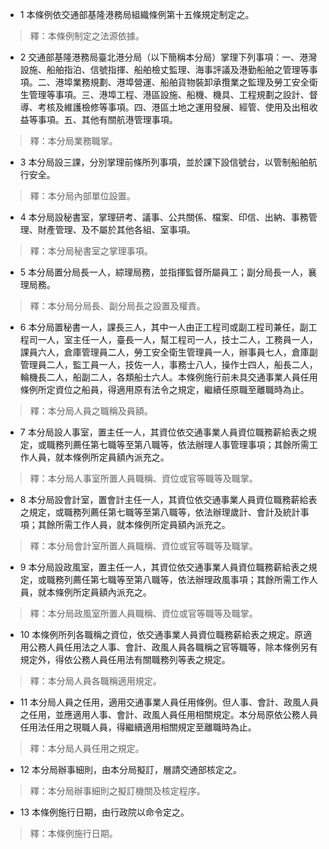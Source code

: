 * 1 本條例依交通部基隆港務局組織條例第十五條規定制定之。

> 釋：本條例制定之法源依據。

* 2 交通部基隆港務局臺北港分局（以下簡稱本分局）掌理下列事項：一、港灣設施、船舶指泊、信號指揮、船舶檢丈監理、海事評議及港勤船舶之管理等事項。二、港埠業務規劃、港埠營運、船舶貨物裝卸承攬業之監理及勞工安全衛生管理等事項。三、港埠工程、港區設施、船機、機具、工程規劃之設計、督導、考核及維護檢修等事項。四、港區土地之運用發展、經管、使用及出租收益等事項。五、其他有關航港管理事項。

> 釋：本分局業務職掌。

* 3 本分局設三課，分別掌理前條所列事項，並於課下設信號台，以管制船舶航行安全。

> 釋：本分局內部單位設置。

* 4 本分局設秘書室，掌理研考、議事、公共關係、檔案、印信、出納、事務管理、財產管理、及不屬於其他各組、室事項。

> 釋：本分局秘書室之掌理事項。

* 5 本分局置分局長一人，綜理局務，並指揮監督所屬員工；副分局長一人，襄理局務。

> 釋：本分局分局長、副分局長之設置及權責。

* 6 本分局置秘書一人，課長三人，其中一人由正工程司或副工程司兼任，副工程司一人，室主任一人，臺長一人，幫工程司一人，技士二人，工務員一人，課員六人，倉庫管理員二人，勞工安全衛生管理員一人，辦事員七人，倉庫副管理員二人，監工員一人，技佐一人，事務士八人，操作士四人，船長二人，輪機長二人，船副二人，各類船士六人。本條例施行前未具交通事業人員任用條例所定資位之船員，得適用原有法令之規定，繼續任原職至離職時為止。

> 釋：本分局人員之職稱及員額。

* 7 本分局設人事室，置主任一人，其資位依交通事業人員資位職務薪給表之規定，或職務列薦任第七職等至第八職等，依法辦理人事管理事項；其餘所需工作人員，就本條例所定員額內派充之。

> 釋：本分局人事室所置人員職稱、資位或官等職等及職掌。

* 8 本分局設會計室，置會計主任一人，其資位依交通事業人員資位職務薪給表之規定，或職務列薦任第七職等至第八職等，依法辦理歲計、會計及統計事項；其餘所需工作人員，就本條例所定員額內派充之。

> 釋：本分局會計室所置人員職稱、資位或官等職等及職掌。

* 9 本分局設政風室，置主任一人，其資位依交通事業人員資位職務薪給表之規定，或職務列薦任第七職等至第八職等，依法辦理政風事項；其餘所需工作人員，就本條例所定員額內派充之。

> 釋：本分局政風室所置人員職稱、資位或官等職等及職掌。

* 10 本條例所列各職稱之資位，依交通事業人員資位職務薪給表之規定。原適用公務人員任用法之人事、會計、政風人員各職稱之官等職等，除本條例另有規定外，得依公務人員任用法有關職務列等表之規定。

> 釋：本分局人員各職稱適用規定。

* 11 本分局人員之任用，適用交通事業人員任用條例。但人事、會計、政風人員之任用，並應適用人事、會計、政風人員任用相關規定。本分局原依公務人員任用法任用之現職人員，得繼續適用相關規定至離職時為止。

> 釋：本分局人員任用之規定。

* 12 本分局辦事細則，由本分局擬訂，層請交通部核定之。

> 釋：本分局辦事細則之擬訂機關及核定程序。

* 13 本條例施行日期，由行政院以命令定之。

> 釋：本條例施行日期。


